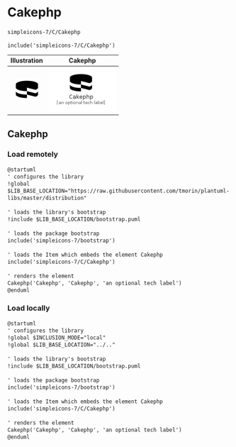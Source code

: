 # Cakephp


```text
simpleicons-7/C/Cakephp
```

```text
include('simpleicons-7/C/Cakephp')
```



| Illustration | Cakephp |
| :---: | :---: |
| ![illustration for Illustration](../../simpleicons-7/C/Cakephp.png) | ![illustration for Cakephp](../../simpleicons-7/C/Cakephp.Local.png) |




## Cakephp

### Load remotely
```plantuml
@startuml
' configures the library
!global $LIB_BASE_LOCATION="https://raw.githubusercontent.com/tmorin/plantuml-libs/master/distribution"

' loads the library's bootstrap
!include $LIB_BASE_LOCATION/bootstrap.puml

' loads the package bootstrap
include('simpleicons-7/bootstrap')

' loads the Item which embeds the element Cakephp
include('simpleicons-7/C/Cakephp')

' renders the element
Cakephp('Cakephp', 'Cakephp', 'an optional tech label')
@enduml
```

### Load locally
```plantuml
@startuml
' configures the library
!global $INCLUSION_MODE="local"
!global $LIB_BASE_LOCATION="../.."

' loads the library's bootstrap
!include $LIB_BASE_LOCATION/bootstrap.puml

' loads the package bootstrap
include('simpleicons-7/bootstrap')

' loads the Item which embeds the element Cakephp
include('simpleicons-7/C/Cakephp')

' renders the element
Cakephp('Cakephp', 'Cakephp', 'an optional tech label')
@enduml
```

